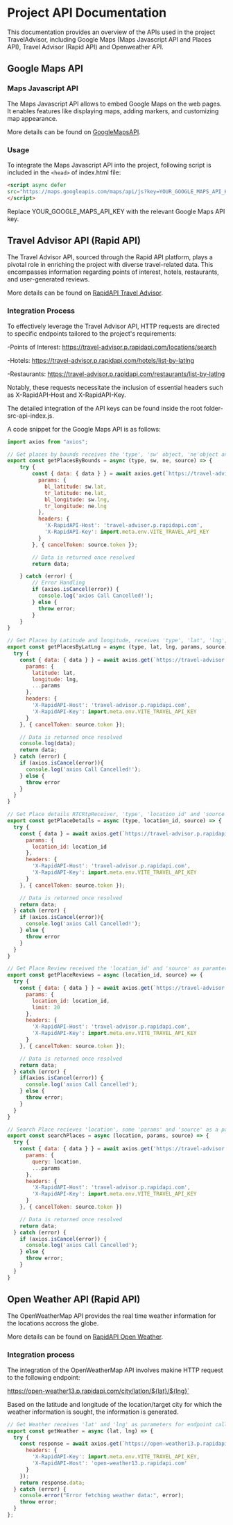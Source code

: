 # Project API Documentation
This documentation provides an overview of the APIs used in the project TravelAdvisor, including Google Maps (Maps Javascript API and Places API), Travel Advisor (Rapid API) and Openweather API. 

## Google Maps API

### Maps Javascript API
The Maps Javascript API allows to embed Google Maps on the web pages. It enables features like displaying maps, adding markers, and customizing map appearance. 

More details can be found on [GoogleMapsAPI](https://console.cloud.google.com/apis/library?project=traveladvisor-407217). 

### Usage
To integrate the Maps Javascript API into the project, following script is included in the `<head>` of index.html file:

```html 
<script async defer
src="https://maps.googleapis.com/maps/api/js?key=YOUR_GOOGLE_MAPS_API_KEY&callback=initMap">
</script>
```

Replace YOUR_GOOGLE_MAPS_API_KEY with the relevant Google Maps API key.
 

## Travel Advisor API (Rapid API)

The Travel Advisor API, sourced through the Rapid API platform, plays a pivotal role in enriching the project with diverse travel-related data. This encompasses information regarding points of interest, hotels, restaurants, and user-generated reviews. 

More details can be found on [RapidAPI Travel Advisor](https://rapidapi.com/apidojo/api/travel-advisor/).

### Integration Process
To effectively leverage the Travel Advisor API, HTTP requests are directed to specific endpoints tailored to the project's requirements:

-Points of Interest: https://travel-advisor.p.rapidapi.com/locations/search

-Hotels: https://travel-advisor.p.rapidapi.com/hotels/list-by-latlng

-Restaurants: https://travel-advisor.p.rapidapi.com/restaurants/list-by-latlng

Notably, these requests necessitate the inclusion of essential headers such as X-RapidAPI-Host and X-RapidAPI-Key. 

The detailed integration of the API keys can be found inside the root folder-src-api-index.js.

A code snippet for the Google Maps API is as follows:

```javascript
import axios from "axios";

// Get places by bounds receives the 'type', 'sw' object, 'ne'object and 'source' for effect cancellation as parameter for endpoint call
export const getPlacesByBounds = async (type, sw, ne, source) => {
    try {
        const { data: { data } } = await axios.get(`https://travel-advisor.p.rapidapi.com/${type}/list-in-boundary`, {
          params: {
            bl_latitude: sw.lat,
            tr_latitude: ne.lat,
            bl_longitude: sw.lng,
            tr_longitude: ne.lng
          },
          headers: {
            'X-RapidAPI-Host': 'travel-advisor.p.rapidapi.com',
            'X-RapidAPI-Key': import.meta.env.VITE_TRAVEL_API_KEY
          }
        }, { cancelToken: source.token });

        // Data is returned once resolved
        return data;

    } catch (error) {
        // Error Handling
        if (axios.isCancel(error)) {
          console.log('axios Call Cancelled!');
        } else {
          throw error;
        }
    }
}

// Get Places by Latitude and longitude, receives 'type', 'lat', 'lng', some 'params' and source for effect cleanup and error handling as parameter to endpoint call
export const getPlacesByLatLng = async (type, lat, lng, params, source) => {
  try {
    const { data: { data } } = await axios.get(`https://travel-advisor.p.rapidapi.com/${type}/list-by-latlng`, {
      params: {
        latitude: lat,
        longitude: lng,
        ...params
      },
      headers: {
        'X-RapidAPI-Host': 'travel-advisor.p.rapidapi.com',
        'X-RapidAPI-Key': import.meta.env.VITE_TRAVEL_API_KEY
      }
    }, { cancelToken: source.token });

    // Data is returned once resolved
    console.log(data);
    return data;
  } catch (error) {
    if (axios.isCancel(error)){
      console.log('axios Call Cancelled!');
    } else {
      throw error
    }
  }
}

// Get Place details RTCRtpReceiver, 'type', 'location_id' and 'source' as paramter to endpoint call
export const getPlaceDetails = async (type, location_id, source) => {
  try {
    const { data } = await axios.get(`https://travel-advisor.p.rapidapi.com/${type}/get-details`, {
      params: {
        location_id: location_id
      }, 
      headers: {
        'X-RapidAPI-Host': 'travel-advisor.p.rapidapi.com',
        'X-RapidAPI-Key': import.meta.env.VITE_TRAVEL_API_KEY
      }
    }, { cancelToken: source.token });

    // Data is returned once resolved
    return data;
  } catch (error) {
    if (axios.isCancel(error)){
      console.log('axios Call Cancelled!');
    } else {
      throw error
    }
  }
}

// Get Place Review received the 'location_id' and 'source' as paramters for endpoint call
export const getPlaceReviews = async (location_id, source) => {
  try {
    const { data: { data } } = await axios.get(`https://travel-advisor.p.rapidapi.com/reviews/list`, {
      params: {
        location_id: location_id,
        limit: 20
      },
      headers: {
        'X-RapidAPI-Host': 'travel-advisor.p.rapidapi.com',
        'X-RapidAPI-Key': import.meta.env.VITE_TRAVEL_API_KEY
      }
    }, { cancelToken: source.token });

    // Data is returned once resolved
    return data;
  } catch (error) {
    if(axios.isCancel(error)) {
      console.log('axios Call Cancelled');
    } else {
      throw error;
    }
  }
}

// Search Place recieves 'location', some 'params' and 'source' as a parameters for endpoint call
export const searchPlaces = async (location, params, source) => {
  try {
    const { data: { data } } = await axios.get('https://travel-advisor.p.rapidapi.com/locations/search', {
      params: {
        query: location,
        ...params
      },
      headers: {
        'X-RapidAPI-Host': 'travel-advisor.p.rapidapi.com',
        'X-RapidAPI-Key': import.meta.env.VITE_TRAVEL_API_KEY
      }
    }, { cancelToken: source.token })

    // Data is returned once resolved
    return data;
  } catch (error) {
    if (axios.isCancel(error)) {
      console.log('axios Call Cancelled');
    } else {
      throw error;
    }
  }
}
```

## Open Weather API (Rapid API)
The OpenWeatherMap API provides the real time weather information for the locations accross the globe. 

More details can be found on [RapidAPI Open Weather](https://rapidapi.com/worldapi/api/open-weather13/).

### Integration process
The integration of the OpenWeatherMap API involves makine HTTP request to the following endpoint:

https://open-weather13.p.rapidapi.com/city/latlon/${lat}/${lng}` 

Based on the latitude and longitude of the location/target city for which the weather information is sought, the information is generated.

``` javascript
// Get Weather receives 'lat' and 'lng' as parameters for endpoint call
export const getWeather = async (lat, lng) => {
  try {
    const response = await axios.get(`https://open-weather13.p.rapidapi.com/city/latlon/${lat}/${lng}`, {
      headers: {
        'X-RapidAPI-Key': import.meta.env.VITE_TRAVEL_API_KEY,
        'X-RapidAPI-Host': 'open-weather13.p.rapidapi.com'
      }
    });
    return response.data;
  } catch (error) {
    console.error("Error fetching weather data:", error);
    throw error;
  }
};
```

